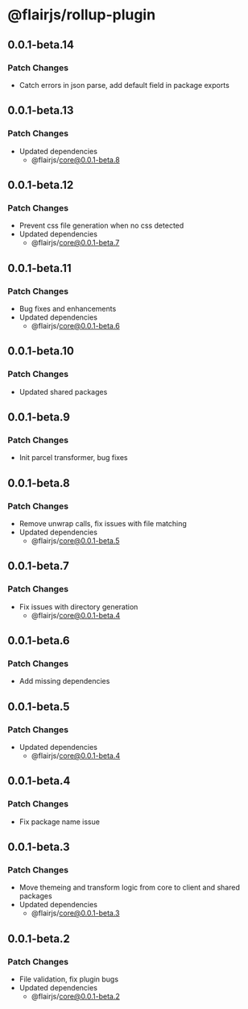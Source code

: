 # @flairjs/rollup-plugin

## 0.0.1-beta.14

### Patch Changes

- Catch errors in json parse, add default field in package exports

## 0.0.1-beta.13

### Patch Changes

- Updated dependencies
  - @flairjs/core@0.0.1-beta.8

## 0.0.1-beta.12

### Patch Changes

- Prevent css file generation when no css detected
- Updated dependencies
  - @flairjs/core@0.0.1-beta.7

## 0.0.1-beta.11

### Patch Changes

- Bug fixes and enhancements
- Updated dependencies
  - @flairjs/core@0.0.1-beta.6

## 0.0.1-beta.10

### Patch Changes

- Updated shared packages

## 0.0.1-beta.9

### Patch Changes

- Init parcel transformer, bug fixes

## 0.0.1-beta.8

### Patch Changes

- Remove unwrap calls, fix issues with file matching
- Updated dependencies
  - @flairjs/core@0.0.1-beta.5

## 0.0.1-beta.7

### Patch Changes

- Fix issues with directory generation
  - @flairjs/core@0.0.1-beta.4

## 0.0.1-beta.6

### Patch Changes

- Add missing dependencies

## 0.0.1-beta.5

### Patch Changes

- Updated dependencies
  - @flairjs/core@0.0.1-beta.4

## 0.0.1-beta.4

### Patch Changes

- Fix package name issue

## 0.0.1-beta.3

### Patch Changes

- Move themeing and transform logic from core to client and shared packages
- Updated dependencies
  - @flairjs/core@0.0.1-beta.3

## 0.0.1-beta.2

### Patch Changes

- File validation, fix plugin bugs
- Updated dependencies
  - @flairjs/core@0.0.1-beta.2

